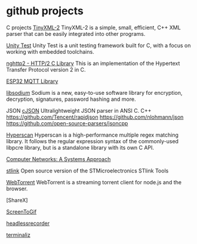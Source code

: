 # github projects

C projects [TinyXML-2](https://github.com/leethomason/tinyxml2.git) TinyXML-2 is a simple, small, efficient, C++ XML parser that can be easily integrated into other programs.

[Unity Test](https://github.com/ThrowTheSwitch/Unity.git) Unity Test is a unit testing framework built for C, with a focus on working with embedded toolchains.

[nghttp2 - HTTP/2 C Library](https://github.com/nghttp2/nghttp2.git) This is an implementation of the Hypertext Transfer Protocol version 2 in C.

[ESP32 MQTT Library](https://github.com/espressif/esp-mqtt.git)

[libsodium](https://github.com/jedisct1/libsodium.git) Sodium is a new, easy-to-use software library for encryption, decryption, signatures, password hashing and more.

JSON [cJSON](https://github.com/DaveGamble/cJSON.git) Ultralightweight JSON parser in ANSI C. C++ https://github.com/Tencent/rapidjson https://github.com/nlohmann/json https://github.com/open-source-parsers/jsoncpp

[Hyperscan](https://github.com/intel/hyperscan.git) Hyperscan is a high-performance multiple regex matching library. It follows the regular expression syntax of the commonly-used libpcre library, but is a standalone library with its own C API.

[Computer Networks: A Systems Approach](https://github.com/SystemsApproach/book.git)

[stlink](https://github.com/stlink-org/stlink.git) Open source version of the STMicroelectronics STlink Tools

[WebTorrent](https://github.com/webtorrent/webtorrent) WebTorrent is a streaming torrent client for node.js and the browser.

\[ShareX]

[ScreenToGif](https://github.com/NickeManarin/ScreenToGif)

[headlessrecorder](https://github.com/checkly/headless-recorder)

[terminaliz](https://github.com/faressoft/terminalizer)
